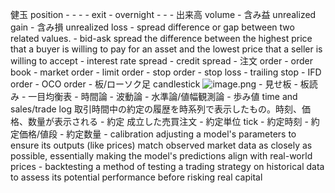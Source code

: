 健玉 position
            - 
            - 
            - 
            - exit
            - overnight
            - 
        - 
        - 出来高 volume
        - 含み益 unrealized gain
        - 含み損 unrealized loss
        - spread
            difference or gap between two related values.
            - bid-ask spread
                the difference between the highest price that a buyer is willing to pay for an asset and the lowest price that a seller is willing to accept
            - interest rate spread
            - credit spread
        - 注文 order
            - order book
            - market order
            - limit order
            - stop order
            - stop loss
            - trailing stop
            - IFD order
            - OCO order
        - 板/ローソク足 candlestick
            ![image.png](学問%20academics/notion/economics/ExportBlock-5173355a-40b0-4550-b453-181e6713355d-Part-1/image%201.png)
            - 見せ板
            - 板読み
        - 一目均衡表
            - 時間論
            - 波動論
            - 水準論/値幅観測論
            - 歩み値 time and sales/trade log
                取引時間中の約定の履歴を時系列で表示したもの。時刻、価格、数量が表示される
                - 約定
                    成立した売買注文
                    - 約定単位 tick
                - 約定時刻
                - 約定価格/値段
                - 約定数量
        - calibration
            adjusting a model's parameters to ensure its outputs (like prices) match observed market data as closely as possible, essentially making the model's predictions align with real-world prices
        - backtesting
            a method of testing a trading strategy on historical data to assess its potential performance before risking real capital